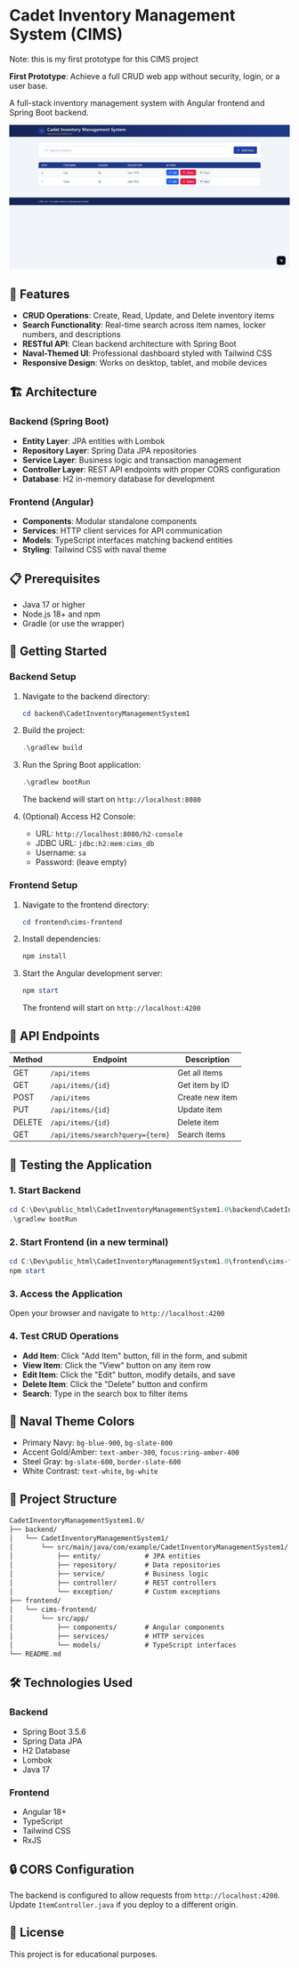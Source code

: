 # Cadet Inventory Management System (CIMS)

Note: this is my first prototype for this CIMS project

**First Prototype**: Achieve a full CRUD web app without security, login, or a user base.

A full-stack inventory management system with Angular frontend and Spring Boot backend.

![alt text](image.png)


## 🎯 Features

- **CRUD Operations**: Create, Read, Update, and Delete inventory items
- **Search Functionality**: Real-time search across item names, locker numbers, and descriptions
- **RESTful API**: Clean backend architecture with Spring Boot
- **Naval-Themed UI**: Professional dashboard styled with Tailwind CSS
- **Responsive Design**: Works on desktop, tablet, and mobile devices

## 🏗️ Architecture

### Backend (Spring Boot)
- **Entity Layer**: JPA entities with Lombok
- **Repository Layer**: Spring Data JPA repositories
- **Service Layer**: Business logic and transaction management
- **Controller Layer**: REST API endpoints with proper CORS configuration
- **Database**: H2 in-memory database for development

### Frontend (Angular)
- **Components**: Modular standalone components
- **Services**: HTTP client services for API communication
- **Models**: TypeScript interfaces matching backend entities
- **Styling**: Tailwind CSS with naval theme

## 📋 Prerequisites

- Java 17 or higher
- Node.js 18+ and npm
- Gradle (or use the wrapper)

## 🚀 Getting Started

### Backend Setup

1. Navigate to the backend directory:
   ```powershell
   cd backend\CadetInventoryManagementSystem1
   ```

2. Build the project:
   ```powershell
   .\gradlew build
   ```

3. Run the Spring Boot application:
   ```powershell
   .\gradlew bootRun
   ```

   The backend will start on `http://localhost:8080`

4. (Optional) Access H2 Console:
   - URL: `http://localhost:8080/h2-console`
   - JDBC URL: `jdbc:h2:mem:cims_db`
   - Username: `sa`
   - Password: (leave empty)

### Frontend Setup

1. Navigate to the frontend directory:
   ```powershell
   cd frontend\cims-frontend
   ```

2. Install dependencies:
   ```powershell
   npm install
   ```

3. Start the Angular development server:
   ```powershell
   npm start
   ```

   The frontend will start on `http://localhost:4200`

## 📡 API Endpoints

| Method | Endpoint | Description |
|--------|----------|-------------|
| GET | `/api/items` | Get all items |
| GET | `/api/items/{id}` | Get item by ID |
| POST | `/api/items` | Create new item |
| PUT | `/api/items/{id}` | Update item |
| DELETE | `/api/items/{id}` | Delete item |
| GET | `/api/items/search?query={term}` | Search items |

## 🧪 Testing the Application

### 1. Start Backend
```powershell
cd C:\Dev\public_html\CadetInventoryManagementSystem1.0\backend\CadetInventoryManagementSystem1
.\gradlew bootRun
```

### 2. Start Frontend (in a new terminal)
```powershell
cd C:\Dev\public_html\CadetInventoryManagementSystem1.0\frontend\cims-frontend
npm start
```

### 3. Access the Application
Open your browser and navigate to `http://localhost:4200`

### 4. Test CRUD Operations
- **Add Item**: Click "Add Item" button, fill in the form, and submit
- **View Item**: Click the "View" button on any item row
- **Edit Item**: Click the "Edit" button, modify details, and save
- **Delete Item**: Click the "Delete" button and confirm
- **Search**: Type in the search box to filter items

## 🎨 Naval Theme Colors

- Primary Navy: `bg-blue-900`, `bg-slate-800`
- Accent Gold/Amber: `text-amber-300`, `focus:ring-amber-400`
- Steel Gray: `bg-slate-600`, `border-slate-600`
- White Contrast: `text-white`, `bg-white`

## 📁 Project Structure

```
CadetInventoryManagementSystem1.0/
├── backend/
│   └── CadetInventoryManagementSystem1/
│       └── src/main/java/com/example/CadetInventoryManagementSystem1/
│           ├── entity/           # JPA entities
│           ├── repository/       # Data repositories
│           ├── service/          # Business logic
│           ├── controller/       # REST controllers
│           └── exception/        # Custom exceptions
├── frontend/
│   └── cims-frontend/
│       └── src/app/
│           ├── components/       # Angular components
│           ├── services/         # HTTP services
│           └── models/           # TypeScript interfaces
└── README.md
```

## 🛠️ Technologies Used

### Backend
- Spring Boot 3.5.6
- Spring Data JPA
- H2 Database
- Lombok
- Java 17

### Frontend
- Angular 18+
- TypeScript
- Tailwind CSS
- RxJS

## 🔒 CORS Configuration

The backend is configured to allow requests from `http://localhost:4200`. Update `ItemController.java` if you deploy to a different origin.

## 📝 License

This project is for educational purposes.
